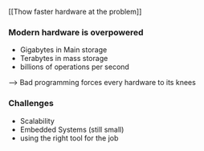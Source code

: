 [[Thow faster hardware at the problem]]


### Modern hardware is overpowered
- Gigabytes in Main storage
- Terabytes in mass storage
- billions of operations per second


--> Bad programming forces every hardware to its knees



### Challenges
- Scalability
- Embedded Systems (still small)
- using the right tool for the job
